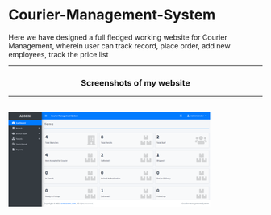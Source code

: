 # Courier-Management-System
Here we have designed a full fledged working website for Courier Management, wherein user can track record, place order, add new employees, track the price list
<hr>
<h3 align="center">Screenshots of my website</h3>
<hr>


<br>
<img align="center" alt="Coding" width="400" src="https://github.com/vishal-affinity/Courier-Management-System/blob/main/Screenshot%20(942).png" width="2000"/>
</br>
